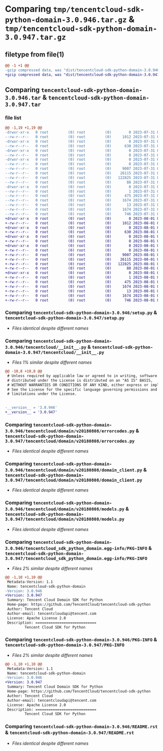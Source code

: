 # Comparing `tmp/tencentcloud-sdk-python-domain-3.0.946.tar.gz` & `tmp/tencentcloud-sdk-python-domain-3.0.947.tar.gz`

## filetype from file(1)

```diff
@@ -1 +1 @@
-gzip compressed data, was "dist/tencentcloud-sdk-python-domain-3.0.946.tar", last modified: Mon Jul 31 00:25:05 2023, max compression
+gzip compressed data, was "dist/tencentcloud-sdk-python-domain-3.0.947.tar", last modified: Tue Aug  1 00:36:12 2023, max compression
```

## Comparing `tencentcloud-sdk-python-domain-3.0.946.tar` & `tencentcloud-sdk-python-domain-3.0.947.tar`

### file list

```diff
@@ -1,19 +1,19 @@
-drwxr-xr-x   0 root         (0) root         (0)        0 2023-07-31 00:25:05.000000 tencentcloud-sdk-python-domain-3.0.946/
--rw-r--r--   0 root         (0) root         (0)     1012 2023-07-31 00:25:05.000000 tencentcloud-sdk-python-domain-3.0.946/setup.py
-drwxr-xr-x   0 root         (0) root         (0)        0 2023-07-31 00:25:05.000000 tencentcloud-sdk-python-domain-3.0.946/tencentcloud/
--rw-r--r--   0 root         (0) root         (0)      630 2023-07-31 00:25:05.000000 tencentcloud-sdk-python-domain-3.0.946/tencentcloud/__init__.py
-drwxr-xr-x   0 root         (0) root         (0)        0 2023-07-31 00:25:05.000000 tencentcloud-sdk-python-domain-3.0.946/tencentcloud/domain/
--rw-r--r--   0 root         (0) root         (0)        0 2023-07-31 00:25:05.000000 tencentcloud-sdk-python-domain-3.0.946/tencentcloud/domain/__init__.py
-drwxr-xr-x   0 root         (0) root         (0)        0 2023-07-31 00:25:05.000000 tencentcloud-sdk-python-domain-3.0.946/tencentcloud/domain/v20180808/
--rw-r--r--   0 root         (0) root         (0)        0 2023-07-31 00:25:05.000000 tencentcloud-sdk-python-domain-3.0.946/tencentcloud/domain/v20180808/__init__.py
--rw-r--r--   0 root         (0) root         (0)     9007 2023-07-31 00:25:05.000000 tencentcloud-sdk-python-domain-3.0.946/tencentcloud/domain/v20180808/errorcodes.py
--rw-r--r--   0 root         (0) root         (0)    26115 2023-07-31 00:25:05.000000 tencentcloud-sdk-python-domain-3.0.946/tencentcloud/domain/v20180808/domain_client.py
--rw-r--r--   0 root         (0) root         (0)   122825 2023-07-31 00:25:05.000000 tencentcloud-sdk-python-domain-3.0.946/tencentcloud/domain/v20180808/models.py
--rw-r--r--   0 root         (0) root         (0)       88 2023-07-31 00:25:05.000000 tencentcloud-sdk-python-domain-3.0.946/setup.cfg
-drwxr-xr-x   0 root         (0) root         (0)        0 2023-07-31 00:25:05.000000 tencentcloud-sdk-python-domain-3.0.946/tencentcloud_sdk_python_domain.egg-info/
--rw-r--r--   0 root         (0) root         (0)        1 2023-07-31 00:25:05.000000 tencentcloud-sdk-python-domain-3.0.946/tencentcloud_sdk_python_domain.egg-info/dependency_links.txt
--rw-r--r--   0 root         (0) root         (0)      475 2023-07-31 00:25:05.000000 tencentcloud-sdk-python-domain-3.0.946/tencentcloud_sdk_python_domain.egg-info/SOURCES.txt
--rw-r--r--   0 root         (0) root         (0)     1674 2023-07-31 00:25:05.000000 tencentcloud-sdk-python-domain-3.0.946/tencentcloud_sdk_python_domain.egg-info/PKG-INFO
--rw-r--r--   0 root         (0) root         (0)       13 2023-07-31 00:25:05.000000 tencentcloud-sdk-python-domain-3.0.946/tencentcloud_sdk_python_domain.egg-info/top_level.txt
--rw-r--r--   0 root         (0) root         (0)     1674 2023-07-31 00:25:05.000000 tencentcloud-sdk-python-domain-3.0.946/PKG-INFO
--rw-r--r--   0 root         (0) root         (0)      746 2023-07-31 00:25:05.000000 tencentcloud-sdk-python-domain-3.0.946/README.rst
+drwxr-xr-x   0 root         (0) root         (0)        0 2023-08-01 00:36:12.000000 tencentcloud-sdk-python-domain-3.0.947/
+-rw-r--r--   0 root         (0) root         (0)     1012 2023-08-01 00:36:12.000000 tencentcloud-sdk-python-domain-3.0.947/setup.py
+drwxr-xr-x   0 root         (0) root         (0)        0 2023-08-01 00:36:12.000000 tencentcloud-sdk-python-domain-3.0.947/tencentcloud/
+-rw-r--r--   0 root         (0) root         (0)      630 2023-08-01 00:36:12.000000 tencentcloud-sdk-python-domain-3.0.947/tencentcloud/__init__.py
+drwxr-xr-x   0 root         (0) root         (0)        0 2023-08-01 00:36:12.000000 tencentcloud-sdk-python-domain-3.0.947/tencentcloud/domain/
+-rw-r--r--   0 root         (0) root         (0)        0 2023-08-01 00:36:12.000000 tencentcloud-sdk-python-domain-3.0.947/tencentcloud/domain/__init__.py
+drwxr-xr-x   0 root         (0) root         (0)        0 2023-08-01 00:36:12.000000 tencentcloud-sdk-python-domain-3.0.947/tencentcloud/domain/v20180808/
+-rw-r--r--   0 root         (0) root         (0)        0 2023-08-01 00:36:12.000000 tencentcloud-sdk-python-domain-3.0.947/tencentcloud/domain/v20180808/__init__.py
+-rw-r--r--   0 root         (0) root         (0)     9007 2023-08-01 00:36:12.000000 tencentcloud-sdk-python-domain-3.0.947/tencentcloud/domain/v20180808/errorcodes.py
+-rw-r--r--   0 root         (0) root         (0)    26115 2023-08-01 00:36:12.000000 tencentcloud-sdk-python-domain-3.0.947/tencentcloud/domain/v20180808/domain_client.py
+-rw-r--r--   0 root         (0) root         (0)   122825 2023-08-01 00:36:12.000000 tencentcloud-sdk-python-domain-3.0.947/tencentcloud/domain/v20180808/models.py
+-rw-r--r--   0 root         (0) root         (0)       88 2023-08-01 00:36:12.000000 tencentcloud-sdk-python-domain-3.0.947/setup.cfg
+drwxr-xr-x   0 root         (0) root         (0)        0 2023-08-01 00:36:12.000000 tencentcloud-sdk-python-domain-3.0.947/tencentcloud_sdk_python_domain.egg-info/
+-rw-r--r--   0 root         (0) root         (0)        1 2023-08-01 00:36:12.000000 tencentcloud-sdk-python-domain-3.0.947/tencentcloud_sdk_python_domain.egg-info/dependency_links.txt
+-rw-r--r--   0 root         (0) root         (0)      475 2023-08-01 00:36:12.000000 tencentcloud-sdk-python-domain-3.0.947/tencentcloud_sdk_python_domain.egg-info/SOURCES.txt
+-rw-r--r--   0 root         (0) root         (0)     1674 2023-08-01 00:36:12.000000 tencentcloud-sdk-python-domain-3.0.947/tencentcloud_sdk_python_domain.egg-info/PKG-INFO
+-rw-r--r--   0 root         (0) root         (0)       13 2023-08-01 00:36:12.000000 tencentcloud-sdk-python-domain-3.0.947/tencentcloud_sdk_python_domain.egg-info/top_level.txt
+-rw-r--r--   0 root         (0) root         (0)     1674 2023-08-01 00:36:12.000000 tencentcloud-sdk-python-domain-3.0.947/PKG-INFO
+-rw-r--r--   0 root         (0) root         (0)      746 2023-08-01 00:36:12.000000 tencentcloud-sdk-python-domain-3.0.947/README.rst
```

### Comparing `tencentcloud-sdk-python-domain-3.0.946/setup.py` & `tencentcloud-sdk-python-domain-3.0.947/setup.py`

 * *Files identical despite different names*

### Comparing `tencentcloud-sdk-python-domain-3.0.946/tencentcloud/__init__.py` & `tencentcloud-sdk-python-domain-3.0.947/tencentcloud/__init__.py`

 * *Files 1% similar despite different names*

```diff
@@ -10,8 +10,8 @@
 # Unless required by applicable law or agreed to in writing, software
 # distributed under the License is distributed on an "AS IS" BASIS,
 # WITHOUT WARRANTIES OR CONDITIONS OF ANY KIND, either express or implied.
 # See the License for the specific language governing permissions and
 # limitations under the License.
 
 
-__version__ = '3.0.946'
+__version__ = '3.0.947'
```

### Comparing `tencentcloud-sdk-python-domain-3.0.946/tencentcloud/domain/v20180808/errorcodes.py` & `tencentcloud-sdk-python-domain-3.0.947/tencentcloud/domain/v20180808/errorcodes.py`

 * *Files identical despite different names*

### Comparing `tencentcloud-sdk-python-domain-3.0.946/tencentcloud/domain/v20180808/domain_client.py` & `tencentcloud-sdk-python-domain-3.0.947/tencentcloud/domain/v20180808/domain_client.py`

 * *Files identical despite different names*

### Comparing `tencentcloud-sdk-python-domain-3.0.946/tencentcloud/domain/v20180808/models.py` & `tencentcloud-sdk-python-domain-3.0.947/tencentcloud/domain/v20180808/models.py`

 * *Files identical despite different names*

### Comparing `tencentcloud-sdk-python-domain-3.0.946/tencentcloud_sdk_python_domain.egg-info/PKG-INFO` & `tencentcloud-sdk-python-domain-3.0.947/tencentcloud_sdk_python_domain.egg-info/PKG-INFO`

 * *Files 2% similar despite different names*

```diff
@@ -1,10 +1,10 @@
 Metadata-Version: 1.1
 Name: tencentcloud-sdk-python-domain
-Version: 3.0.946
+Version: 3.0.947
 Summary: Tencent Cloud Domain SDK for Python
 Home-page: https://github.com/TencentCloud/tencentcloud-sdk-python
 Author: Tencent Cloud
 Author-email: tencentcloudapi@tencent.com
 License: Apache License 2.0
 Description: ============================
         Tencent Cloud SDK for Python
```

### Comparing `tencentcloud-sdk-python-domain-3.0.946/PKG-INFO` & `tencentcloud-sdk-python-domain-3.0.947/PKG-INFO`

 * *Files 2% similar despite different names*

```diff
@@ -1,10 +1,10 @@
 Metadata-Version: 1.1
 Name: tencentcloud-sdk-python-domain
-Version: 3.0.946
+Version: 3.0.947
 Summary: Tencent Cloud Domain SDK for Python
 Home-page: https://github.com/TencentCloud/tencentcloud-sdk-python
 Author: Tencent Cloud
 Author-email: tencentcloudapi@tencent.com
 License: Apache License 2.0
 Description: ============================
         Tencent Cloud SDK for Python
```

### Comparing `tencentcloud-sdk-python-domain-3.0.946/README.rst` & `tencentcloud-sdk-python-domain-3.0.947/README.rst`

 * *Files identical despite different names*

